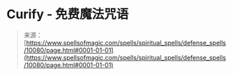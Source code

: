 <!--yml

category: 未分类

date: 2024-06-12 18:46:39

-->

# Curify - 免费魔法咒语

> 来源：[https://www.spellsofmagic.com/spells/spiritual_spells/defense_spells/10080/page.html#0001-01-01](https://www.spellsofmagic.com/spells/spiritual_spells/defense_spells/10080/page.html#0001-01-01)
